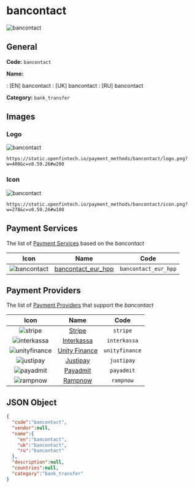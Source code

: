 
# bancontact 
![bancontact](https://static.openfintech.io/payment_methods/bancontact/logo.png?w=400&c=v0.59.26#w200)  

## General 
**Code:** `bancontact` 
 
**Name:** 
 
:	[EN] bancontact 
:	[UK] bancontact 
:	[RU] bancontact 
 
**Category:** `bank_transfer` 
 

## Images 

### Logo 
![bancontact](https://static.openfintech.io/payment_methods/bancontact/logo.png?w=400&c=v0.59.26#w200)  

```
https://static.openfintech.io/payment_methods/bancontact/logo.png?w=400&c=v0.59.26#w200
```  

### Icon 
![bancontact](https://static.openfintech.io/payment_methods/bancontact/icon.png?w=278&c=v0.59.26#w100)  

```
https://static.openfintech.io/payment_methods/bancontact/icon.png?w=278&c=v0.59.26#w100
```  

## Payment Services 
 
The list of [Payment Services](/payment-services/) based on the _bancontact_ 

|Icon|Name|Code| 
|:---:|:---:|:---:| 
|![bancontact](https://static.openfintech.io/payment_methods/bancontact/icon.png?w=278&c=v0.59.26#w100) |[bancontact_eur_hpp](/payment-services/bancontact_eur_hpp/)|`bancontact_eur_hpp`| 
 

## Payment Providers 
 
The list of [Payment Providers](/payment-providers/) that support the _bancontact_ 

|Icon|Name|Code| 
|:---:|:---:|:---:| 
|![stripe](https://static.openfintech.io/payment_providers/stripe/icon.svg?w=278&c=v0.59.26#w100) |[Stripe](/payment-providers/stripe/)|`stripe`| 
|![interkassa](https://static.openfintech.io/payment_providers/interkassa/icon.svg?w=278&c=v0.59.26#w100) |[Interkassa](/payment-providers/interkassa/)|`interkassa`| 
|![unityfinance](https://static.openfintech.io/payment_providers/unityfinance/icon.svg?w=278&c=v0.59.26#w100) |[Unity Finance](/payment-providers/unityfinance/)|`unityfinance`| 
|![justipay](https://static.openfintech.io/payment_providers/justipay/icon.png?w=278&c=v0.59.26#w100) |[Justipay](/payment-providers/justipay/)|`justipay`| 
|![payadmit](https://static.openfintech.io/payment_providers/payadmit/icon.svg?w=278&c=v0.59.26#w100) |[Payadmit](/payment-providers/payadmit/)|`payadmit`| 
|![rampnow](https://static.openfintech.io/payment_providers/rampnow/icon.svg?w=278&c=v0.59.26#w100) |[Rampnow](/payment-providers/rampnow/)|`rampnow`| 
 

## JSON Object 

```json
{
  "code":"bancontact",
  "vendor":null,
  "name":{
    "en":"bancontact",
    "uk":"bancontact",
    "ru":"bancontact"
  },
  "description":null,
  "countries":null,
  "category":"bank_transfer"
}
```  
